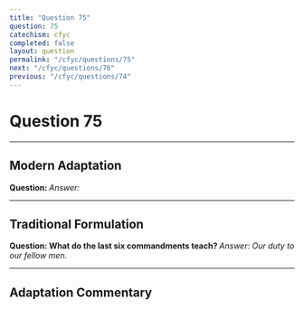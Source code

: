 ```yaml
---
title: "Question 75"
question: 75
catechism: cfyc
completed: false
layout: question
permalink: "/cfyc/questions/75"
next: "/cfyc/questions/76"
previous: "/cfyc/questions/74"
---
```

# Question 75
---
## Modern Adaptation
<strong>
    Question:
</strong>

<em>
    Answer:
</em>

---
## Traditional Formulation
<strong>
    Question: What do the last six commandments teach?
</strong>

<em>
    Answer: Our duty to our fellow men.
</em>

---
## Adaptation Commentary
